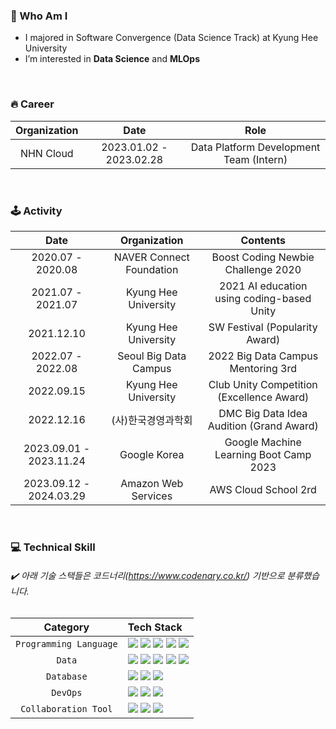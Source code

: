 
### 🙌 Who Am I
- I majored in Software Convergence (Data Science Track) at Kyung Hee University
- I’m interested in **Data Science** and **MLOps**
  
<br>

### 🔥 Career
| Organization | Date | Role |
|:---:|:---:|:---:|
| NHN Cloud  | 2023.01.02 - 2023.02.28 | Data Platform Development Team (Intern) |

<br>

### 🕹️ Activity

| Date | Organization | Contents |
|:---:|:---:|:---:|
| 2020.07 - 2020.08 | NAVER Connect Foundation | Boost Coding Newbie Challenge 2020 |
| 2021.07 - 2021.07 | Kyung Hee University | 2021 AI education using coding-based Unity |
| 2021.12.10 | Kyung Hee University | SW Festival (Popularity Award) |
| 2022.07 - 2022.08 | Seoul Big Data Campus | 2022 Big Data Campus Mentoring 3rd |
| 2022.09.15 | Kyung Hee University | Club Unity Competition (Excellence Award) |
| 2022.12.16 | (사)한국경영과학회 | DMC Big Data Idea Audition (Grand Award) |
| 2023.09.01 - 2023.11.24 | Google Korea | Google Machine Learning Boot Camp 2023 |
| 2023.09.12 - 2024.03.29 | Amazon Web Services | AWS Cloud School 2rd |


<br>

### 💻 Technical Skill
###### ✔️ 아래 기술 스택들은 코드너리(https://www.codenary.co.kr/) 기반으로 분류했습니다.

| Category | Tech Stack |
|:---:|:---|
| `Programming Language` | <a href="" target="_blank"><img src="https://img.shields.io/badge/python-3776AB?style=flat&logo=python&logoColor=white"/></a> <a href="" target="_blank"><img src="https://img.shields.io/badge/sql-5294E2?style=flat&logo=sql&logoColor=white"/></a> <a href="" target="_blank"><img src="https://img.shields.io/badge/r-276DC3?style=flat&logo=r&logoColor=white"/></a> <a href="" target="_blank"><img src="https://img.shields.io/badge/cplusplus-00599C?style=flat&logo=cplusplus&logoColor=white"/></a> <a href="" target="_blank"><img src="https://img.shields.io/badge/c-A8B9CC?style=flat&logo=c&logoColor=white"/></a> |
| `Data` | <a href="" target="_blank"><img src="https://img.shields.io/badge/pytorch-EE4C2C?style=flat&logo=pytorch&logoColor=white"/></a> <a href="" target="_blank"><img src="https://img.shields.io/badge/apacheairflow-017CEE?style=flat&logo=apacheairflow&logoColor=white"/></a> <a href="" target="_blank"><img src="https://img.shields.io/badge/tableau-E97627?style=flat&logo=tableau&logoColor=white"/></a> <a href="" target="_blank"><img src="https://img.shields.io/badge/apachekafka-231F20?style=flat&logo=apachekafka&logoColor=white"/></a> <a href="" target="_blank"><img src="https://img.shields.io/badge/tensorflow-FF6F00?style=flat&logo=tensorflow&logoColor=white"/></a> |
| `Database` | <a href="" target="_blank"><img src="https://img.shields.io/badge/postgresql-4169E1?style=flat&logo=postgresql&logoColor=white"/></a> <a href="" target="_blank"><img src="https://img.shields.io/badge/mongodb-47A248?style=flat&logo=mongodb&logoColor=white"/></a> <a href="" target="_blank"><img src="https://img.shields.io/badge/oracleDB-F80000?style=flat&logo=oracle&logoColor=white"/></a> |
| `DevOps` | <a href="" target="_blank"><img src="https://img.shields.io/badge/docker-2496ED?style=flat&logo=docker&logoColor=white"/></a> <a href="" target="_blank"><img src="https://img.shields.io/badge/github-181717?style=flat&logo=github&logoColor=white"/></a> <a href="" target="_blank"><img src="https://img.shields.io/badge/kubernetes-326CE5?style=flat&logo=kubernetes&logoColor=white"/></a> |
| `Collaboration Tool` | <a href="" target="_blank"><img src="https://img.shields.io/badge/googlecolab-F9AB00?style=flat&logo=googlecolab&logoColor=white"/></a> <a href="" target="_blank"><img src="https://img.shields.io/badge/notion-000000?style=flat&logo=notion&logoColor=white"/></a> <a href="" target="_blank"><img src="https://img.shields.io/badge/slack-4A154B?style=flat&logo=slack&logoColor=white"/></a> |
